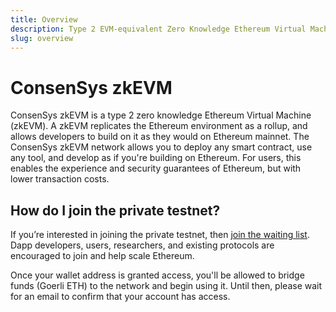 ```yaml
---
title: Overview
description: Type 2 EVM-equivalent Zero Knowledge Ethereum Virtual Machine
slug: overview
---
```


# ConsenSys zkEVM

ConsenSys zkEVM is a type 2 zero knowledge Ethereum Virtual Machine (zkEVM). A zkEVM replicates the Ethereum environment as a rollup, and allows developers to build on it as they would on Ethereum mainnet. The ConsenSys zkEVM network allows you to deploy any smart contract, use any tool, and develop as if you're building on Ethereum. For users, this enables the experience and security guarantees of Ethereum, but with lower transaction costs.

## How do I join the private testnet?

If you’re interested in joining the private testnet, then [join the waiting list](https://www.infura.io/resources/network/consensys-zkevm-beta-signup). Dapp developers, users, researchers, and existing protocols are encouraged to join and help scale Ethereum.

Once your wallet address is granted access, you'll be allowed to bridge funds (Goerli ETH) to the network and begin using it. Until then, please wait for an email to confirm that your account has access.
